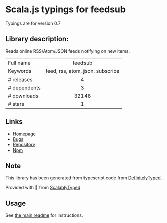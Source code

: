 
# Scala.js typings for feedsub

Typings are for version 0.7

## Library description:
Reads online RSS/Atom/JSON feeds notifying on new items.

|                    |                 |
| ------------------ | :-------------: |
| Full name          | feedsub |
| Keywords           | feed, rss, atom, json, subscribe |
| # releases         | 4 |
| # dependents       | 3 |
| # downloads        | 32148 |
| # stars            | 1 |

## Links
- [Homepage](https://github.com/fent/node-feedsub#readme)
- [Bugs](https://github.com/fent/node-feedsub/issues)
- [Repository](https://github.com/fent/node-feedsub)
- [Npm](https://www.npmjs.com/package/feedsub)
    


## Note
This library has been generated from typescript code from [DefinitelyTyped](https://definitelytyped.org).

Provided with :purple_heart: from [ScalablyTyped](https://github.com/oyvindberg/ScalablyTyped)

## Usage
See [the main readme](../../readme.md) for instructions.


